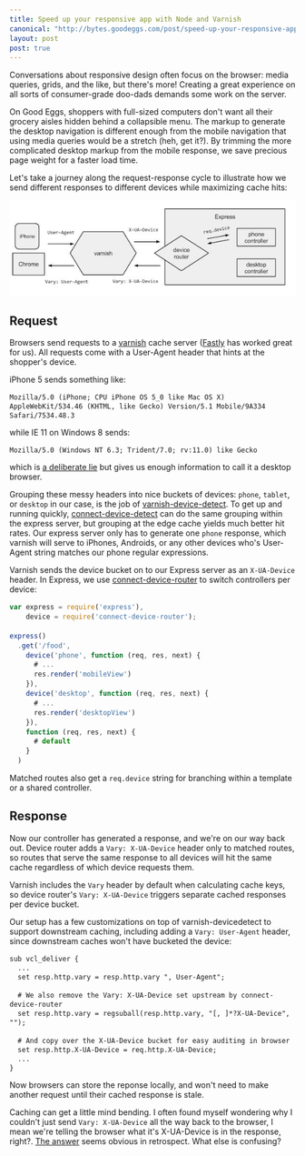 ```yaml
---
title: Speed up your responsive app with Node and Varnish
canonical: "http://bytes.goodeggs.com/post/speed-up-your-responsive-app-with-node-and-varnish"
layout: post
post: true
---
```


Conversations about responsive design often focus on the browser: media queries, grids, and the like, but there's more!  Creating a great experience on all sorts of consumer-grade doo-dads demands some work on the server.

On Good Eggs, shoppers with full-sized computers don't want all their grocery aisles hidden behind a collapsible menu. The markup to generate the desktop navigation is different enough from the mobile navigation that using media queries would be a stretch (heh, get it?).  By trimming the more complicated desktop markup from the mobile response, we save precious page weight for a faster load time.

Let's take a journey along the request-response cycle to illustrate how we send different responses to different devices while maximizing cache hits:

![Flow Diagram](/images/speed-up-your-responsive-app-with-node-and-varnish/flow.jpg)
<!-- more -->

## Request

Browsers send requests to a [varnish](https://www.varnish-cache.org/) cache server ([Fastly](https://www.fastly.com/) has worked great for us).  All requests come with a User-Agent header that hints at the shopper's device.

iPhone 5 sends something like:

    Mozilla/5.0 (iPhone; CPU iPhone OS 5_0 like Mac OS X) AppleWebKit/534.46 (KHTML, like Gecko) Version/5.1 Mobile/9A334 Safari/7534.48.3

while IE 11 on Windows 8 sends:

    Mozilla/5.0 (Windows NT 6.3; Trident/7.0; rv:11.0) like Gecko

which is [a deliberate lie](http://blogs.msdn.com/b/ieinternals/archive/2013/09/21/internet-explorer-11-user-agent-string-ua-string-sniffing-compatibility-with-gecko-webkit.aspx) but gives us enough information to call it a desktop browser.

Grouping these messy headers into nice buckets of devices: `phone`, `tablet`, or `desktop` in our case, is the job of [varnish-device-detect](https://github.com/varnish/varnish-devicedetect).  To get up and running quickly, [connect-device-detect](https://github.com/goodeggs/connect-devicedetect) can do the same grouping within the express server, but grouping at the edge cache yields much better hit rates.  Our express server only has to generate one `phone` response, which varnish will serve to iPhones, Androids, or any other devices who's User-Agent string matches our phone regular expressions.

Varnish sends the device bucket on to our Express server as an `X-UA-Device` header. In Express, we use [connect-device-router](https://github.com/goodeggs/connect-device-router) to switch controllers per device:

``` js
var express = require('express'),
    device = require('connect-device-router');

express()
  .get('/food',
    device('phone', function (req, res, next) {
      # ...
      res.render('mobileView')
    }),
    device('desktop', function (req, res, next) {
      # ...
      res.render('desktopView')
    }),
    function (req, res, next) {
      # default
    }
  )
```

Matched routes also get a `req.device` string for branching within a template or a shared controller.

## Response

Now our controller has generated a response, and we're on our way back out. Device router adds a `Vary: X-UA-Device` header only to matched routes, so routes that serve the same response to all devices will hit the same cache regardless of which device requests them.

Varnish includes the `Vary` header by default when calculating cache keys, so device router's `Vary: X-UA-Device` triggers separate cached responses per device bucket.

Our setup has a few customizations on top of varnish-devicedetect to support downstream caching, including adding a `Vary: User-Agent` header, since downstream caches won't have bucketed the device:

```
sub vcl_deliver {
  ...
  set resp.http.vary = resp.http.vary ", User-Agent";

  # We also remove the Vary: X-UA-Device set upstream by connect-device-router
  set resp.http.vary = regsuball(resp.http.vary, "[, ]*?X-UA-Device", "");

  # And copy over the X-UA-Device bucket for easy auditing in browser
  set resp.http.X-UA-Device = req.http.X-UA-Device;
  ...
}
```

Now browsers can store the reponse locally, and won't need to make another request until their cached response is stale.

Caching can get a little mind bending.  I often found myself wondering why I couldn't just send `Vary: X-UA-Device` all the way back to the browser, I mean we're telling the browser what it's X-UA-Device is in the response, right?.  [The answer](http://stackoverflow.com/questions/21056733/can-i-vary-on-a-custom-header) seems obvious in retrospect.  What else is confusing?
